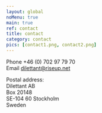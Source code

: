 ```yaml
---
layout: global
noMenu: true
main: true
ref: contact
title: contact
category: contact
pics: [contact1.png, contact2.png]
---
```


Phone +46 (0) 702 97 79 70  
Email dilettant@riseup.net  

Postal address:   
Dilettant AB   
Box 20148   
SE-104 60 Stockholm   
Sweden   